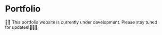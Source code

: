 # Portfolio

🚧🛑 This portfolio website is currently under development. Please stay tuned for updates!🛑👷🏼
